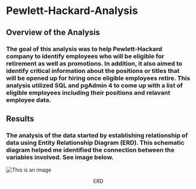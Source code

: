 # Pewlett-Hackard-Analysis

## **Overview of the Analysis**
### The goal of this analysis was to help Pewlett-Hackard company to identify employees who will be eligible for retirement as well as promotions. In addition, it also aimed to identify critical information about the positions or titles that will be opened up for hiring once eligible employees retire. This analysis utilized SQL and pgAdmin 4 to come up with a list of eligible employees including their positions and relavant employee data.

## **Results**
### The analysis of the data started by establishing relationship of data using Entity Relationship Diagram (ERD). This schematic diagram helped me identified the connection between the variables involved. See image below.

![This is an image](/EmployeesDB.png)
<p align="center">
    ERD
</p>

